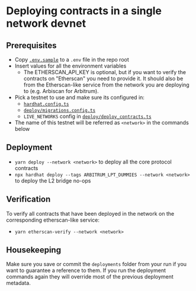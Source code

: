 # Deploying contracts in a single network devnet

## Prerequisites

- Copy [`.env.sample`](../.env.sample) to a `.env` file in the repo root
- Insert values for all the environment variables
  - The ETHERSCAN_API_KEY is optional, but if you want to verify the contracts on "Etherscan" you need to provide it. It
    should also be from the Etherscan-like service from the network you are deploying to (e.g. Arbiscan for Arbitrum).
- Pick a testnet to use and make sure its configured in:
  - [`hardhat.config.ts`](../hardhat.config.ts#L56)
  - [`deploy/migrations.config.ts`](../deploy/migrations.config.ts#L185)
  - `LIVE_NETWORKS` config in [`deploy/deploy_contracts.ts`](../deploy/deploy_contracts.ts#L26)
- The name of this testnet will be referred as `<network>` in the commands below

## Deployment

- `yarn deploy --network <network>` to deploy all the core protocol contracts
- `npx hardhat deploy --tags ARBITRUM_LPT_DUMMIES --network <network>` to deploy the L2 bridge no-ops

## Verification

To verify all contracts that have been deployed in the network on the corresponding etherscan-like service:

- `yarn etherscan-verify --network <network>`

## Housekeeping

Make sure you save or commit the `deployments` folder from your run if you want to guarantee a reference to them. If you
run the deployment commands again they will override most of the previous deployment metadata.
